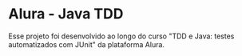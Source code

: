 # Alura - Java TDD

Esse projeto foi desenvolvido ao longo do curso "TDD e Java: testes automatizados com JUnit" da plataforma Alura.

